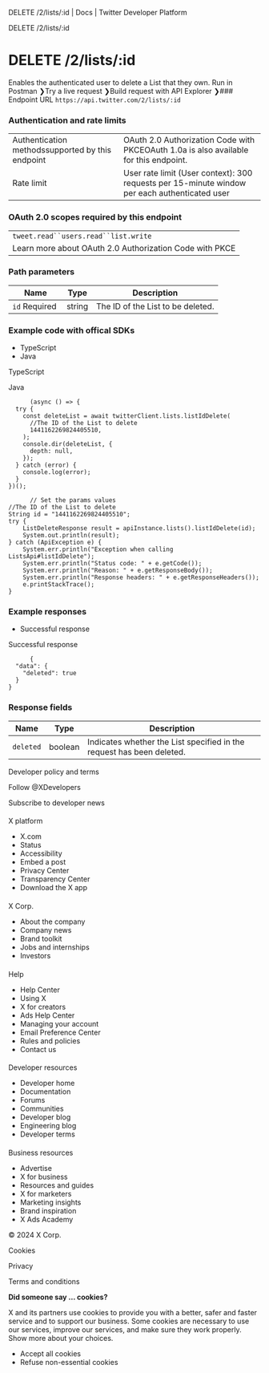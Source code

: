 
DELETE /2/lists/:id | Docs | Twitter Developer Platform 

DELETE /2/lists/:id

 DELETE /2/lists/:id
===================
Enables the authenticated user to delete a List that they own.
Run in Postman ❯Try a live request ❯Build request with API Explorer ❯### Endpoint URL
`https://api.twitter.com/2/lists/:id`  
### Authentication and rate limits

|  |  |
| --- | --- |
| Authentication methodssupported by this endpoint | OAuth 2.0 Authorization Code with PKCEOAuth 1.0a is also available for this endpoint. |
| Rate limit | User rate limit (User context): 300 requests per 15-minute window per each authenticated user |
### OAuth 2.0 scopes required by this endpoint

|  |
| --- |
| `tweet.read``users.read``list.write` |
| Learn more about OAuth 2.0 Authorization Code with PKCE |
### Path parameters

| Name | Type | Description |
| --- | --- | --- |
| `id` Required  | string | The ID of the List to be deleted. |

### Example code with offical SDKs

* TypeScript
* Java

 TypeScript

 Java

```
      (async () => {
  try {
    const deleteList = await twitterClient.lists.listIdDelete(
      //The ID of the List to delete
      1441162269824405510,
    );
    console.dir(deleteList, {
      depth: null,
    });
  } catch (error) {
    console.log(error);
  }
})();

```

```
      // Set the params values
//The ID of the List to delete
String id = "1441162269824405510"; 
try {
    ListDeleteResponse result = apiInstance.lists().listIdDelete(id);
    System.out.println(result);
} catch (ApiException e) {
    System.err.println("Exception when calling ListsApi#listIdDelete");
    System.err.println("Status code: " + e.getCode());
    System.err.println("Reason: " + e.getResponseBody());
    System.err.println("Response headers: " + e.getResponseHeaders());
    e.printStackTrace();
}

```

### Example responses

* Successful response

 Successful response

```
      {
  "data": {
    "deleted": true
  }
}
```

### Response fields

| Name | Type | Description |
| --- | --- | --- |
| `deleted` | boolean | Indicates whether the List specified in the request has been deleted. |

Developer policy and terms

Follow @XDevelopers

Subscribe to developer news

#### 
 X platform

* X.com
* Status
* Accessibility
* Embed a post
* Privacy Center
* Transparency Center
* Download the X app

#### 
 X Corp.

* About the company
* Company news
* Brand toolkit
* Jobs and internships
* Investors

#### 
 Help

* Help Center
* Using X
* X for creators
* Ads Help Center
* Managing your account
* Email Preference Center
* Rules and policies
* Contact us

#### 
 Developer resources

* Developer home
* Documentation
* Forums
* Communities
* Developer blog
* Engineering blog
* Developer terms

#### 
 Business resources

* Advertise
* X for business
* Resources and guides
* X for marketers
* Marketing insights
* Brand inspiration
* X Ads Academy

 © 2024 X Corp.

Cookies

Privacy

Terms and conditions

**Did someone say … cookies?**  

 X and its partners use cookies to provide you with a better, safer and
 faster service and to support our business. Some cookies are necessary to use
 our services, improve our services, and make sure they work properly.
 Show more about your choices.

* Accept all cookies
* Refuse non-essential cookies